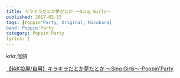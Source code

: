 ```yaml
---
title: キラキラだとか夢だとか ～Sing Girls～
published: 2017-02-15
tags: [Poppin'Party, Original, Nicokara]
band: Poppin'Party
category: Poppin'Party
lyrics: |
---
```

krkr,信鸽

<summary>
    <a href="https://www.bilibili.com/video/BV1xKsDeTEBR/">
        【纯K投屏/自用】キラキラだとか夢だとか ～Sing Girls～-Poppin'Party
    </a>
</summary>
